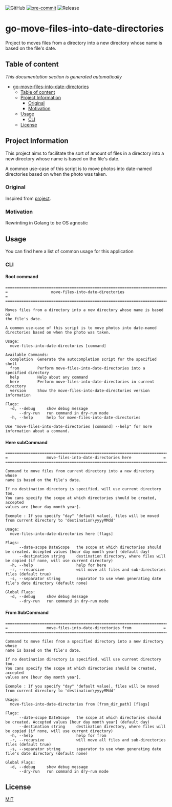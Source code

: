 ![GitHub](https://img.shields.io/github/license/ptavares/go-move-files-into-date-directories)
[![pre-commit](https://img.shields.io/badge/pre--commit-enabled-brightgreen?logo=pre-commit&logoColor=white)](https://github.com/pre-commit/pre-commit)
![Release](https://img.shields.io/badge/Release_version-0.0.1-blue)

# go-move-files-into-date-directories

Project to moves files from a directory into a new directory whose name is based
on the file's date.

## Table of content

_This documentation section is generated automatically_

<!--TOC-->

- [go-move-files-into-date-directories](#go-move-files-into-date-directories)
  - [Table of content](#table-of-content)
  - [Project Information](#project-information)
    - [Original](#original)
    - [Motivation](#motivation)
  - [Usage](#usage)
    - [CLI](#cli)
  - [License](#license)

<!--TOC-->

## Project Information

This project aims to facilitate the sort of amount of files in a directory into
a new directory whose name is based on the file's date.

A common use-case of this script is to move photos into date-named directories
based on when the photo was taken.

### Original

Inspired from [project](https://github.com/deadlydog/MoveFilesIntoDateDirectories).

### Motivation

Rewrinting in Golang to be OS agnostic

## Usage

You can find here a list of common usage for this application

### CLI

#### Root command

```
=======================================================================
=                   move-files-into-date-directories                  =
=======================================================================

Moves files from a directory into a new directory whose name is based on
the file's date.

A common use-case of this script is to move photos into date-named
directories based on when the photo was taken.

Usage:
  move-files-into-date-directories [command]

Available Commands:
  completion  Generate the autocompletion script for the specified shell
  from        Perform move-files-into-date-directories into a specified directory
  help        Help about any command
  here        Perform move-files-into-date-directories in current directory
  version     Show the move-files-into-date-directories version information

Flags:
  -d, --debug     show debug message
      --dry-run   run command in dry-run mode
  -h, --help      help for move-files-into-date-directories

Use "move-files-into-date-directories [command] --help" for more information about a command.
```

#### Here subCommand

```
=======================================================================
=                 move-files-into-date-directories here              =
=======================================================================

Command to move files from current directory into a new directory whose
name is based on the file's date.

If no destination directory is specified, will use current directory too.
You cans specify the scope at which directories should be created, accepted
values are [hour day month year].

Exemple : If you specify "day" 'default value), files will be moved
from current directory to 'destination\yyyyMMdd'

Usage:
  move-files-into-date-directories here [flags]

Flags:
      --date-scope DateScope   the scope at which directories should be created. Accepted values [hour day month year] (default day)
      --destination string     destination directory, where files will be copied (if none, will use current directory)
  -h, --help                   help for here
  -r, --recursive              will move all files and sub-directories files (default true)
  -s, --separator string       separator to use when generating date file's date directory (default none)

Global Flags:
  -d, --debug     show debug message
      --dry-run   run command in dry-run mode
```

#### From SubCommand

```
=======================================================================
=                 move-files-into-date-directories from              =
=======================================================================

Command to move files from a specified directory into a new directory whose
name is based on the file's date.

If no destination directory is specified, will use current directory too.
You cans specify the scope at which directories should be created, accepted
values are [hour day month year].

Exemple : If you specify "day" 'default value), files will be moved
from current directory to 'destination\yyyyMMdd'

Usage:
  move-files-into-date-directories from [from_dir_path] [flags]

Flags:
      --date-scope DateScope   the scope at which directories should be created. Accepted values [hour day month year] (default day)
      --destination string     destination directory, where files will be copied (if none, will use current directory)
  -h, --help                   help for from
  -r, --recursive              will move all files and sub-directories files (default true)
  -s, --separator string       separator to use when generating date file's date directory (default none)

Global Flags:
  -d, --debug     show debug message
      --dry-run   run command in dry-run mode
```

## License

[MIT](LICENCE)
